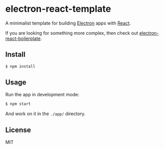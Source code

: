 # electron-react-template

A minimalist template for building [Electron](https://github.com/electron/electron) apps with [React](https://github.com/facebook/react).

If you are looking for something more complex, then check out [electron-react-boilerplate](https://github.com/chentsulin/electron-react-boilerplate).

## Install

```sh
$ npm install
```

## Usage

Run the app in development mode:
```sh
$ npm start
```

And work on it in the `./app/` directory.

## License

MIT
